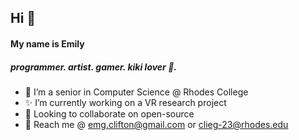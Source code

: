 ## Hi 👋

#### My name is Emily
##### programmer. artist. gamer. kiki lover :tiger:.

- 🔭 I’m a senior in Computer Science @ Rhodes College 
- ✨ I’m currently working on a VR research project 
- 👯 Looking to collaborate on open-source
- 🌱 Reach me @ emg.clifton@gmail.com or clieg-23@rhodes.edu

<!--
**emilyclifton/emilyclifton** is a ✨ _special_ ✨ repository because its `README.md` (this file) appears on your GitHub profile.

Here are some ideas to get you started:

- 🤔 I’m looking for help with ...
- 💬 Ask me about ...
- 📫 How to reach me: ...
- 😄 Pronouns: ...
- ⚡ Fun fact: ...
-->
